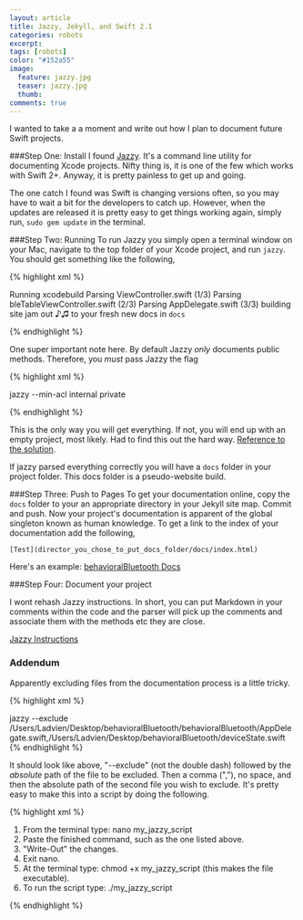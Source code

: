 ```yaml
---
layout: article
title: Jazzy, Jekyll, and Swift 2.1
categories: robots
excerpt:
tags: [robots]
color: "#152a55"
image:
  feature: jazzy.jpg
  teaser: jazzy.jpg
  thumb:
comments: true
---
```


I wanted to take a a moment and write out how I plan to document future Swift projects.

###Step One: Install
I found [Jazzy](https://github.com/Realm/jazzy).  It's a command line utility for documenting Xcode projects.  Nifty thing is, it is one of the few which works with Swift 2+. Anyway, it is pretty painless to get up and going.

The one catch I found was Swift is changing versions often, so you may have to wait a bit for the developers to catch up.  However, when the updates are released it is pretty easy to get things working again, simply run, `sudo gem update` in the terminal.

###Step Two: Running
To run Jazzy you simply open a terminal window on your Mac, navigate to the top folder of your Xcode project, and run `jazzy`.  You should get something like the following,

{% highlight xml %}

Running xcodebuild
Parsing ViewController.swift (1/3)
Parsing bleTableViewController.swift (2/3)
Parsing AppDelegate.swift (3/3)
building site
jam out ♪♫ to your fresh new docs in `docs`

{% endhighlight %}

One super important note here.  By default Jazzy _only_ documents public methods.  Therefore, you _must_ pass Jazzy the flag

{% highlight xml %}

jazzy --min-acl internal private

{% endhighlight %}

This is the only way you will get everything.  If not, you will end up with an empty project, most likely.  Had to find this out the hard way.  [Reference to the solution](https://github.com/realm/jazzy/issues/255).

If jazzy parsed everything correctly you will have a `docs` folder in your project folder.  This docs folder is a pseudo-website build.  

###Step Three: Push to Pages
To get your documentation online, copy the `docs` folder to your an appropriate directory in your Jekyll site map.  Commit and push.  Now your project's documentation is apparent of the global singleton known as human knowledge.  To get a link to the index of your documentation add the following,

`[Test](director_you_chose_to_put_docs_folder/docs/index.html)`

Here's an example: [behavioralBluetooth Docs](/jazzy/behavioralBluetooth/index.html)

###Step Four: Document your project

I wont rehash Jazzy instructions.  In short, you can put Markdown in your comments within the code and the parser will pick up the comments and associate them with the methods etc they are close.

[Jazzy Instructions](http://ericasadun.com/2015/06/14/swift-header-documentation-in-xcode-7/)

### Addendum
Apparently excluding files from the documentation process is a little tricky.

{% highlight xml %}

jazzy  --exclude /Users/Ladvien/Desktop/behavioralBluetooth/behavioralBluetooth/AppDelegate.swift,/Users/Ladvien/Desktop/behavioralBluetooth/deviceState.swift
{% endhighlight %}

It should look like above, "--exclude" (not the double dash) followed by the _absolute_ path of the file to be excluded.  Then a comma (","), no space, and then the absolute path of the second file you wish to exclude.  It's pretty easy to make this into a script by doing the following.

{% highlight xml %}

1. From the terminal type: nano my_jazzy_script
2. Paste the finished command, such as the one listed above.
3. "Write-Out" the changes.
4. Exit nano.
5. At the terminal type: chmod +x my_jazzy_script (this makes the file executable).
6. To run the script type: ./my_jazzy_script

{% endhighlight %}

